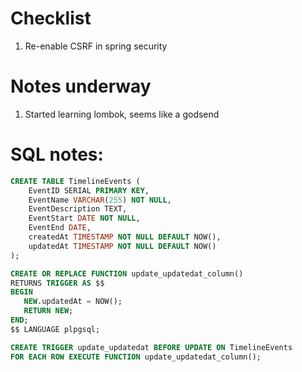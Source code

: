# Checklist
1. Re-enable CSRF in spring security

# Notes underway
1. Started learning lombok, seems like a godsend


# SQL notes:
```sql
CREATE TABLE TimelineEvents (
    EventID SERIAL PRIMARY KEY,
    EventName VARCHAR(255) NOT NULL,
    EventDescription TEXT,
    EventStart DATE NOT NULL,
    EventEnd DATE,
    createdAt TIMESTAMP NOT NULL DEFAULT NOW(),
    updatedAt TIMESTAMP NOT NULL DEFAULT NOW()
);
```
```sql
CREATE OR REPLACE FUNCTION update_updatedat_column()
RETURNS TRIGGER AS $$
BEGIN
   NEW.updatedAt = NOW();
   RETURN NEW;
END;
$$ LANGUAGE plpgsql;
```
```sql
CREATE TRIGGER update_updatedat BEFORE UPDATE ON TimelineEvents
FOR EACH ROW EXECUTE FUNCTION update_updatedat_column();

```